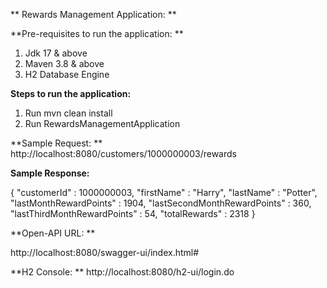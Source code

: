 **                    Rewards Management Application:
**

**Pre-requisites to run the application:
**

1. Jdk 17 & above
2. Maven 3.8 & above
3. H2 Database Engine

**Steps to run the application:**

1. Run mvn clean install
2. Run RewardsManagementApplication

**Sample Request: 
**
http://localhost:8080/customers/1000000003/rewards

**Sample Response:**

{
  "customerId" : 1000000003,
  "firstName" : "Harry",
  "lastName" : "Potter",
  "lastMonthRewardPoints" : 1904,
  "lastSecondMonthRewardPoints" : 360,
  "lastThirdMonthRewardPoints" : 54,
  "totalRewards" : 2318
}

**Open-API URL:
**

http://localhost:8080/swagger-ui/index.html#

**H2 Console:
**
http://localhost:8080/h2-ui/login.do


